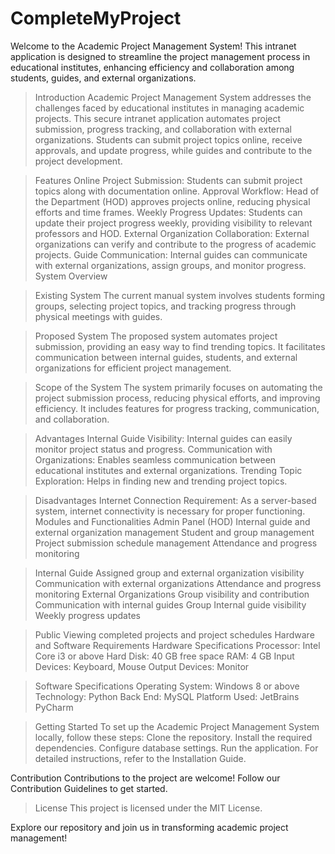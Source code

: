 # CompleteMyProject
Welcome to the Academic Project Management System! This intranet application is designed to streamline the project management process in educational institutes, enhancing efficiency and collaboration among students, guides, and external organizations.

>Introduction
Academic Project Management System addresses the challenges faced by educational institutes in managing academic projects. This secure intranet application automates project submission, progress tracking, and collaboration with external organizations. Students can submit project topics online, receive approvals, and update progress, while guides and contribute to the project development.

>Features
Online Project Submission: Students can submit project topics along with documentation online.
Approval Workflow: Head of the Department (HOD) approves projects online, reducing physical efforts and time frames.
Weekly Progress Updates: Students can update their project progress weekly, providing visibility to relevant professors and HOD.
External Organization Collaboration: External organizations can verify and contribute to the progress of academic projects.
Guide Communication: Internal guides can communicate with external organizations, assign groups, and monitor progress.
System Overview

>Existing System
The current manual system involves students forming groups, selecting project topics, and tracking progress through physical meetings with guides.

>Proposed System
The proposed system automates project submission, providing an easy way to find trending topics. It facilitates communication between internal guides, students, and external organizations for efficient project management.

>Scope of the System
The system primarily focuses on automating the project submission process, reducing physical efforts, and improving efficiency. It includes features for progress tracking, communication, and collaboration.

>Advantages
Internal Guide Visibility: Internal guides can easily monitor project status and progress.
Communication with Organizations: Enables seamless communication between educational institutes and external organizations.
Trending Topic Exploration: Helps in finding new and trending project topics.

>Disadvantages
Internet Connection Requirement: As a server-based system, internet connectivity is necessary for proper functioning.
Modules and Functionalities
>Admin Panel (HOD)
Internal guide and external organization management
Student and group management
Project submission schedule management
Attendance and progress monitoring

>Internal Guide
Assigned group and external organization visibility
Communication with external organizations
Attendance and progress monitoring
External Organizations
Group visibility and contribution
Communication with internal guides
>Group
Internal guide visibility
Weekly progress updates


>Public
Viewing completed projects and project schedules
Hardware and Software Requirements
Hardware Specifications
Processor: Intel Core i3 or above
Hard Disk: 40 GB free space
RAM: 4 GB
Input Devices: Keyboard, Mouse
Output Devices: Monitor

>Software Specifications
Operating System: Windows 8 or above
Technology: Python
Back End: MySQL
Platform Used: JetBrains PyCharm

>Getting Started
To set up the Academic Project Management System locally, follow these steps:
Clone the repository.
Install the required dependencies.
Configure database settings.
Run the application.
For detailed instructions, refer to the Installation Guide.

Contribution
Contributions to the project are welcome! Follow our Contribution Guidelines to get started.
> License
This project is licensed under the MIT License.

Explore our repository and join us in transforming academic project management!


